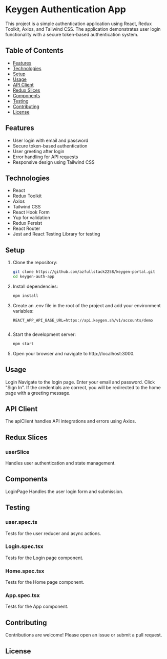 # Keygen Authentication App

This project is a simple authentication application using React, Redux Toolkit, Axios, and Tailwind CSS. The application demonstrates user login functionality with a secure token-based authentication system.

## Table of Contents

- [Features](#features)
- [Technologies](#technologies)
- [Setup](#setup)
- [Usage](#usage)
- [API Client](#api-client)
- [Redux Slices](#redux-slices)
- [Components](#components)
- [Testing](#testing)
- [Contributing](#contributing)
- [License](#license)

## Features

- User login with email and password
- Secure token-based authentication
- User greeting after login
- Error handling for API requests
- Responsive design using Tailwind CSS

## Technologies

- React
- Redux Toolkit
- Axios
- Tailwind CSS
- React Hook Form
- Yup for validation
- Redux Persist
- React Router
- Jest and React Testing Library for testing

## Setup

1. Clone the repository:

   ```bash
   git clone https://github.com/azfullstack2258/keygen-portal.git
   cd keygen-auth-app

2. Install dependencies:

    ```bash
    npm install

3. Create an .env file in the root of the project and add your environment variables:

    ```env
    REACT_APP_API_BASE_URL=https://api.keygen.sh/v1/accounts/demo


4. Start the development server:

    ```bash
    npm start

5. Open your browser and navigate to http://localhost:3000.

## Usage
Login
Navigate to the login page.
Enter your email and password.
Click "Sign In".
If the credentials are correct, you will be redirected to the home page with a greeting message.


## API Client
The apiClient handles API integrations and errors using Axios.


## Redux Slices
### userSlice
Handles user authentication and state management.


## Components
LoginPage
Handles the user login form and submission.


## Testing
### user.spec.ts
Tests for the user reducer and async actions.

### Login.spec.tsx
Tests for the Login page component.

### Home.spec.tsx
Tests for the Home page component.

### App.spec.tsx
Tests for the App component.


## Contributing
Contributions are welcome! Please open an issue or submit a pull request.


## License